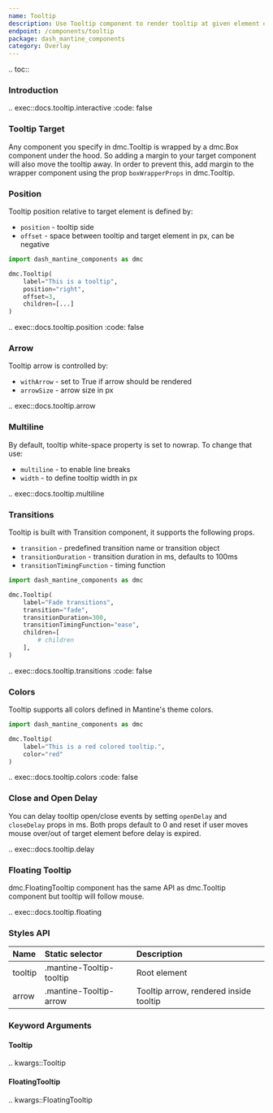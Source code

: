 ```yaml
---
name: Tooltip
description: Use Tooltip component to render tooltip at given element on mouse over or any other event
endpoint: /components/tooltip
package: dash_mantine_components
category: Overlay
---
```


.. toc::

### Introduction

.. exec::docs.tooltip.interactive
    :code: false

### Tooltip Target

Any component you specify in dmc.Tooltip is wrapped by a dmc.Box component under the hood. So adding a margin
to your target component will also move the tooltip away. In order to prevent this, add margin to the wrapper component
using the prop `boxWrapperProps` in dmc.Tooltip.

### Position

Tooltip position relative to target element is defined by:

* `position` - tooltip side
* `offset` - space between tooltip and target element in px, can be negative

```python
import dash_mantine_components as dmc

dmc.Tooltip(
    label="This is a tooltip",
    position="right",
    offset=3,
    children=[...]
)
```

.. exec::docs.tooltip.position
    :code: false

### Arrow

Tooltip arrow is controlled by:

* `withArrow` - set to True if arrow should be rendered
* `arrowSize` - arrow size in px

.. exec::docs.tooltip.arrow

### Multiline

By default, tooltip white-space property is set to nowrap. To change that use:

* `multiline` - to enable line breaks
* `width` - to define tooltip width in px

.. exec::docs.tooltip.multiline

### Transitions

Tooltip is built with Transition component, it supports the following props.

* `transition` - predefined transition name or transition object
* `transitionDuration` - transition duration in ms, defaults to 100ms
* `transitionTimingFunction` - timing function

```python
import dash_mantine_components as dmc

dmc.Tooltip(
    label="Fade transitions",
    transition="fade",
    transitionDuration=300,
    transitionTimingFunction="ease",
    children=[
        # children
    ],
)
```

.. exec::docs.tooltip.transitions
    :code: false

### Colors

Tooltip supports all colors defined in Mantine's theme colors.

```python
import dash_mantine_components as dmc

dmc.Tooltip(
    label="This is a red colored tooltip.",
    color="red"
)
```

.. exec::docs.tooltip.colors
    :code: false

### Close and Open Delay

You can delay tooltip open/close events by setting `openDelay` and `closeDelay` props in ms. Both props default to 0 
and reset if user moves mouse over/out of target element before delay is expired.

.. exec::docs.tooltip.delay

### Floating Tooltip

dmc.FloatingTooltip component has the same API as dmc.Tooltip component but tooltip will follow mouse.

.. exec::docs.tooltip.floating

### Styles API

| Name    | Static selector          | Description                            |
|:--------|:-------------------------|:---------------------------------------|
| tooltip | .mantine-Tooltip-tooltip | Root element                           |
| arrow   | .mantine-Tooltip-arrow   | Tooltip arrow, rendered inside tooltip |

### Keyword Arguments

#### Tooltip

.. kwargs::Tooltip

#### FloatingTooltip

.. kwargs::FloatingTooltip
